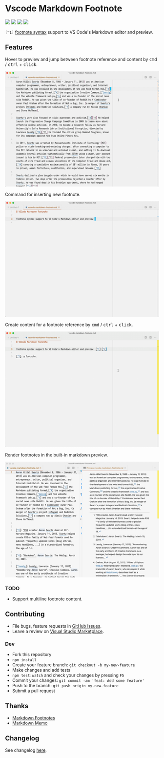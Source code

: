# Vscode Markdown Footnote

[![](https://vsmarketplacebadge.apphb.com/version-short/houkanshan.vscode-markdown-footnote.svg)](https://marketplace.visualstudio.com/items?itemName=houkanshan.vscode-markdown-footnote)
[![](https://vsmarketplacebadge.apphb.com/installs/houkanshan.vscode-markdown-footnote.svg)](https://marketplace.visualstudio.com/items?itemName=houkanshan.vscode-markdown-footnote)
[![](https://vsmarketplacebadge.apphb.com/rating-short/houkanshan.vscode-markdown-footnote.svg)](https://marketplace.visualstudio.com/items?itemName=houkanshan.vscode-markdown-footnote&ssr=false#review-details)
[![](https://github.com/houkanshan/vscode-markdown-footnote/workflows/CI/badge.svg?branch=master)](https://github.com/houkanshan/vscode-markdown-footnote/actions?query=workflow%3ACI+branch%3Amaster)

`[^1]` [footnote syntax](https://www.markdownguide.org/extended-syntax/#footnotes) support to VS Code's Markdown editor and preview.

## Features

Hover to preview and jump between footnote reference and content by <kbd>cmd</kbd> / <kbd>ctrl</kbd> + <kbd>click</kbd>.

![](assets/jump-between.gif)

Command for inserting new footnote.

![](assets/insert-footnote.gif)

Create content for a footnote reference by <kbd>cmd</kbd> / <kbd>ctrl</kbd> + <kbd>click</kbd>.

![](assets/click-add-footnote.gif)

Render footnotes in the built-in markdown preview.

![](assets/preview.png)

### TODO

- Support multiline footnote content.

## Contributing

- File bugs, feature requests in [GitHub Issues](https://github.com/houkanshan/vscode-markdown-footnote/issues).
- Leave a review on [Visual Studio Marketplace](https://marketplace.visualstudio.com/items?itemName=houkanshan.vscode-markdown-footnote&ssr=false#review-details).

### Dev

- Fork this repository
- `npm install`
- Create your feature branch: `git checkout -b my-new-feature`
- Make changes and add tests
- `npm test:watch` and check your changes by pressing `F5`
- Commit your changes: `git commit -am 'feat: Add some feature'`
- Push to the branch: `git push origin my-new-feature`
- Submit a pull request

## Thanks

- [Markdown Footnotes](https://github.com/mjbvz/vscode-markdown-footnotes)
- [Markdown Memo](https://github.com/svsool/vscode-memo)

## Changelog

See changelog [here](./CHANGELOG.md).
